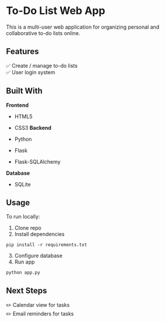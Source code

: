 # To-Do List Web App

This is a multi-user web application for organizing personal and collaborative to-do lists online. 

## Features

✅ Create / manage to-do lists  
✅ User login system 

## Built With

**Frontend**

- HTML5
- CSS3
**Backend**  

- Python 
- Flask
- Flask-SQLAlchemy

**Database**

- SQLite

## Usage
To run locally:

1. Clone repo 
2. Install dependencies
```
pip install -r requirements.txt  
```
3. Configure database
4. Run app
```
python app.py
``` 
## Next Steps 

✏️ Calendar view for tasks  
✏️ Email reminders for tasks
